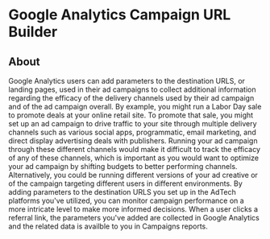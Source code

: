 # Google Analytics Campaign URL Builder

## About
Google Analytics users can add parameters to the destination URLS, or landing pages, used in their ad campaigns to collect additional information regarding the efficacy of the delivery channels used by their ad campaign and of the ad campaign overall. By example, you might run a Labor Day sale to promote deals at your online retail site. To promote that sale, you might set up an ad campaign to drive traffic to your site through multiple delivery channels such as various social apps, programmatic, email marketing, and direct display advertising deals with publishers. Running your ad campaign through these different channels would make it difficult to track the efficacy of any of these channels, which is important as you would want to optimize your ad campaign by shifting budgets to better performing channels. Alternatively, you could be running different versions of your ad creative or of the campaign targeting different users in different environments. By adding parameters to the destination URLS you set up in the AdTech platforms you've utilized, you can monitor campaign performance on a more intricate level to make more informed decisions. When a user clicks a referral link, the parameters you've added are collected in Google Analytics and the related data is availble to you in Campaigns reports.


